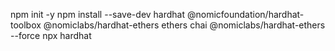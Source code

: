 npm init -y
npm install --save-dev hardhat @nomicfoundation/hardhat-toolbox @nomiclabs/hardhat-ethers ethers chai @nomiclabs/hardhat-ethers --force
npx hardhat
